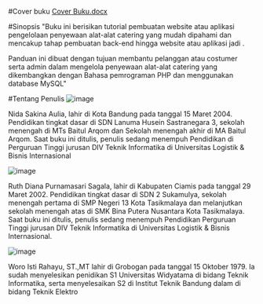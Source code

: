  #Cover buku
 [Cover Buku.docx](https://github.com/Nidasakinaa/Buku_Proyek1/files/12023657/Cover.Buku.docx)
 
#Sinopsis
"Buku ini berisikan tutorial pembuatan website atau aplikasi  pengelolaan penyewaan alat-alat catering yang mudah dipahami dan mencakup tahap pembuatan back-end hingga website atau aplikasi jadi .

Panduan ini dibuat dengan tujuan membantu pelanggan atau costumer serta admin dalam mengelola penyewaan alat-alat catering yang dikembangkan dengan Bahasa pemrograman PHP dan menggunakan database MySQL"

#Tentang Penulis
![image](https://github.com/Nidasakinaa/Buku_Proyek1/assets/114220455/2a45f85e-a989-4b74-9c01-74ea4d467b7e)

Nida Sakina Aulia, lahir di Kota Bandung pada tanggal 15 Maret 2004. Pendidikan tingkat dasar di SDN Lanuma Husein Sastranegara 3, sekolah menengah di MTs Baitul Arqom dan Sekolah menengah akhir di MA Baitul Arqom. Saat buku ini ditulis, penulis sedang menempuh Pendidikan di Perguruan Tinggi jurusan DIV Teknik Informatika di Universitas Logistik & Bisnis Internasional

![image](https://github.com/Nidasakinaa/Buku_Proyek1/assets/114220455/c71028e0-4e8d-4bdb-86b1-cae853bb413b)

Ruth Diana Purnamasari Sagala, lahir di Kabupaten Ciamis pada tanggal 29 Maret 2002. Pendidikan tingkat dasar di SDN 2 Sukamulya, sekolah menengah pertama di SMP Negeri 13 Kota Tasikmalaya dan melanjutkan sekolah menengah atas di SMK Bina Putera Nusantara Kota  Tasikmalaya. Saat buku ini ditulis, penulis sedang menempuh Pendidikan Perguruan Tinggi jurusan DIV Teknik Informatika di Universitas Logistik & Bisnis Internasional.

![image](https://github.com/Nidasakinaa/Buku_Proyek1/assets/114220455/977925c9-4aa3-41b3-86ed-7b3556b7d99e)

Woro Isti Rahayu, ST.,MT lahir di Grobogan pada tanggal 15 Oktober 1979. Ia sudah menyelesikan penidikan S1 Universitas Widyatama  di bidang Teknik Informatika, serta  menyelesaikan S2 di Institut Teknik Bandung dalam di bidang Teknik Elektro
